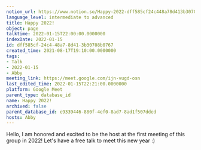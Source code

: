 ```yaml
---
notion_url: https://www.notion.so/Happy-2022-dff585cf24c448a78d413b30708b0767
language_level: intermediate to advanced
title: Happy 2022!
object: page
talktime: 2022-01-15T22:00:00.0000000
indexDate: 2022-01-15
id: dff585cf-24c4-48a7-8d41-3b30708b0767
created_time: 2021-08-17T19:10:00.0000000
tags:
- Talk
- 2022-01-15
- Abby
meeting_link: https://meet.google.com/ijn-vugd-osn
last_edited_time: 2022-01-15T22:21:00.0000000
platform: Google Meet
parent_type: database_id
name: Happy 2022!
archived: false
parent_database_id: e9339446-880f-4ef0-8ad7-8ad1f507dded
hosts: Abby
---
```


Hello, I am honored and excited to be the host at the first meeting of this group in 2022! Let's have a free talk to meet this new year :)





